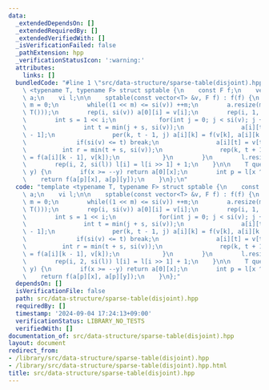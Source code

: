 ```yaml
---
data:
  _extendedDependsOn: []
  _extendedRequiredBy: []
  _extendedVerifiedWith: []
  _isVerificationFailed: false
  _pathExtension: hpp
  _verificationStatusIcon: ':warning:'
  attributes:
    links: []
  bundledCode: "#line 1 \"src/data-structure/sparse-table(disjoint).hpp\"\ntemplate\
    \ <typename T, typename F> struct sptable {\n    const F f;\n    vector<vector<T>>\
    \ a;\n    vi l;\n\n    sptable(const vector<T> &v, F f) : f(f) {\n        int\
    \ m = 0;\n        while((1 << m) <= si(v)) ++m;\n        a.resize(m, vector<T>(si(v),\
    \ T()));\n        rep(i, si(v)) a[0][i] = v[i];\n        rep(i, 1, m) {\n    \
    \        int s = 1 << i;\n            for(int j = 0; j < si(v); j += s * 2) {\n\
    \                int t = min(j + s, si(v));\n                a[i][t - 1] = v[t\
    \ - 1];\n                per(k, t - 1, j) a[i][k] = f(v[k], a[i][k + 1]);\n  \
    \              if(si(v) <= t) break;\n                a[i][t] = v[t];\n      \
    \          int r = min(t + s, si(v));\n                rep(k, t + 1, r) a[i][k]\
    \ = f(a[i][k - 1], v[k]);\n            }\n        }\n        l.resize(1 << m);\n\
    \        rep(i, 2, si(l)) l[i] = l[i >> 1] + 1;\n    }\n\n    T query(int x, int\
    \ y) {\n        if(x >= --y) return a[0][x];\n        int p = l[x ^ y];\n    \
    \    return f(a[p][x], a[p][y]);\n    }\n};\n"
  code: "template <typename T, typename F> struct sptable {\n    const F f;\n    vector<vector<T>>\
    \ a;\n    vi l;\n\n    sptable(const vector<T> &v, F f) : f(f) {\n        int\
    \ m = 0;\n        while((1 << m) <= si(v)) ++m;\n        a.resize(m, vector<T>(si(v),\
    \ T()));\n        rep(i, si(v)) a[0][i] = v[i];\n        rep(i, 1, m) {\n    \
    \        int s = 1 << i;\n            for(int j = 0; j < si(v); j += s * 2) {\n\
    \                int t = min(j + s, si(v));\n                a[i][t - 1] = v[t\
    \ - 1];\n                per(k, t - 1, j) a[i][k] = f(v[k], a[i][k + 1]);\n  \
    \              if(si(v) <= t) break;\n                a[i][t] = v[t];\n      \
    \          int r = min(t + s, si(v));\n                rep(k, t + 1, r) a[i][k]\
    \ = f(a[i][k - 1], v[k]);\n            }\n        }\n        l.resize(1 << m);\n\
    \        rep(i, 2, si(l)) l[i] = l[i >> 1] + 1;\n    }\n\n    T query(int x, int\
    \ y) {\n        if(x >= --y) return a[0][x];\n        int p = l[x ^ y];\n    \
    \    return f(a[p][x], a[p][y]);\n    }\n};"
  dependsOn: []
  isVerificationFile: false
  path: src/data-structure/sparse-table(disjoint).hpp
  requiredBy: []
  timestamp: '2024-09-04 17:24:13+09:00'
  verificationStatus: LIBRARY_NO_TESTS
  verifiedWith: []
documentation_of: src/data-structure/sparse-table(disjoint).hpp
layout: document
redirect_from:
- /library/src/data-structure/sparse-table(disjoint).hpp
- /library/src/data-structure/sparse-table(disjoint).hpp.html
title: src/data-structure/sparse-table(disjoint).hpp
---
```

